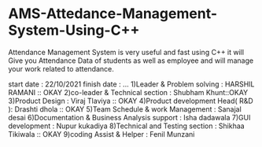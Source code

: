 # AMS-Attedance-Management-System-Using-C++
Attendance Management System is very useful and fast using C++ it will Give you Attendance Data of students as well as employee and will manage your work related to attendance.

start date : 22/10/2021
finish date : ...
1)Leader & Problem solving : HARSHIL RAMANI :: OKAY
2)co-leader & Technical section : Shubham Khunt::OKAY
3)Product Design : Viraj Tlaviya  :: OKAY
4)Product development Head( R&D ): Drashti dhola :: OKAY
5)Team Schedule & work Management : Sanajal desai
6)Documentation & Business Analysis support : Isha dadawala
7)GUI development : Nupur kukadiya
8)Technical and Testing section : Shikhaa Tikiwala :: OKAY
9)coding Assist & Helper : Fenil Munzani
